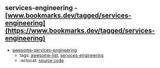 services-engineering - [www.bookmarks.dev/tagged/services-engineering](https://www.bookmarks.dev/tagged/services-engineering)
---
* [awesome-services-engineering](https://github.com/mmcgrana/services-engineering#readme)
    * tags: [awesome-list](../tagged/awesome-list.md), [services-engineering](../tagged/services-engineering.md)
    * :octocat: [source code](https://github.com/mmcgrana/services-engineering#readme)
